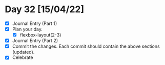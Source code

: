# Day 32 [15/04/22]

- [x] Journal Entry (Part 1)
- [x] Plan your day.
  - [x] flexbox-layout(2-3)
- [x] Journal Entry (Part 2)
- [x] Commit the changes. Each commit should contain the above sections (updated).
- [x] Celebrate
<!-- [x] to tick -->
